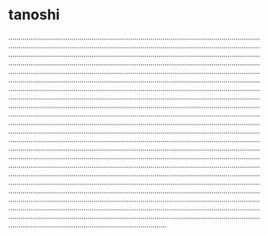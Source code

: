 # tanoshi
......................................................................................................................................................................................................................................................................................................................................................................................................................................................................................................................................................................................................................................................................................................................................................................................................................................................................................................................................................................................................................................................................................................................................................................................................................................................................................................................................................................................................................................................................................................................................................................................................................................................................................................................................................................................................................................................................................................................................................................................................................................................................................................................................................................................................................................................................................................................................................................................................................................................................................................................................................................................................................................................................................................................................................................................................................................................................................................................